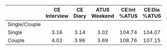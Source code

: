 
|                      | CE<br>Interview |  CE<br>Diary | ATUS<br>Weekend | CE:Int<br>%ATUS | CE:Dia<br>%ATUS |
| -------------------- | :----------: | :----------: | :----------: | :----------: | :----------: |
| Single/Couple        |              |              |              |              |              |
| Single               |         3.16 |         3.14 |         3.02 |       104.74 |       104.07 |
| Couple               |         4.02 |         3.96 |         3.69 |       108.76 |       107.15 |

